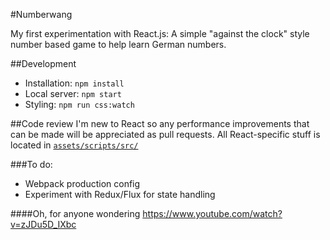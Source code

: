 #Numberwang

My first experimentation with React.js: A simple "against the clock" style number based game to help learn German numbers.

##Development
* Installation: `npm install`
* Local server: `npm start`
* Styling: `npm run css:watch`

##Code review
I'm new to React so any performance improvements that can be made will be appreciated as pull requests. All React-specific stuff is located in [`assets/scripts/src/`](https://github.com/jshjohnson/Numberwang/tree/develop/assets/scripts/src)

###To do:
* Webpack production config
* Experiment with Redux/Flux for state handling 

####Oh, for anyone wondering
https://www.youtube.com/watch?v=zJDu5D_IXbc
